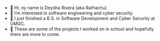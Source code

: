 - 👋 Hi, ny name is Deysha Rivera (aka Rathachu)
- 👀 I’m interested in software engineering and cyber security.
- 🌱 I just finished a B.S. in Software Development and Cyber Security at UMGC.
- 💞️ These are some of the projects I worked on in school and hopefully there are more to come.


<!---
rathlorieldc/rathlorieldc is a ✨ special ✨ repository because its `README.md` (this file) appears on your GitHub profile.
You can click the Preview link to take a look at your changes.
--->
